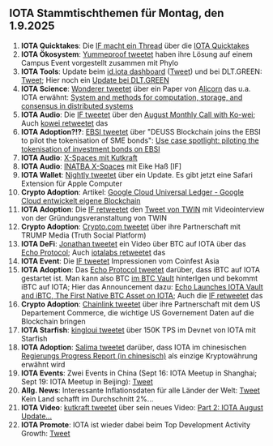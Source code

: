 ## IOTA Stammtischthemen für Montag, den 1.9.2025

1. **IOTA Quicktakes**: Die [IF macht ein Thread](https://x.com/iota/status/1959950815180816762) über die [IOTA Quicktakes](https://youtu.be/t2W9I8AcYlc)
2. **IOTA Ökosystem**: [Yummeproof tweetet](https://x.com/yumeproof/status/1960206589480308943) haben ihre Lösung auf einem Campus Event vorgestellt zusammen mit Phylo
3. **IOTA Tools**: Update beim [id.iota dashboard](https://t.co/v3t33129nU) ([Tweet](https://x.com/id_iota/status/1960086872555717006)) und bei DLT.GREEN: [Tweet](https://x.com/dlt_green/status/1960086484997812666); Hier noch ein [Update bei DLT.GREEN](https://x.com/dlt_green/status/1960433325656694941)
4. **IOTA Science**: [Wonderer tweetet](https://x.com/Wondere12985276/status/1960011970893258996) über ein Paper von [Alicorn](https://www.alicorn.systems/about/) das u.a. IOTA erwähnt: [System and methods for computation, storage, and consensus in distributed systems](https://worldwide.espacenet.com/patent/search/family/096774418/publication/US12393566B1?q=pn%3DUS12393566B1)
5. **IOTA Audio**: Die [IF tweetet](https://x.com/iota/status/1960326362230555117) über den [August Monthly Call with Ko-wei](https://x.com/iota/status/1961398430401450122); Auch [kowei retweetet](https://x.com/kowei1995/status/1960328311516914147) das
6. **IOTA Adoption?!?**: [EBSI tweetet](https://x.com/EU_EBSI/status/1960313067574550545) über "DEUSS Blockchain joins the EBSI to pilot the tokenisation of SME bonds": [Use case spotlight: piloting the tokenisation of investment bonds on EBSI](https://ec.europa.eu/digital-building-blocks/sites/spaces/EBSI/pages/915931247/Use+case+spotlight+piloting+the+tokenisation+of+investment+bonds+on+EBSI)
7. **IOTA Audio**: [X-Spaces mit Kutkraft](https://x.com/kutkraft/status/1960280991349592228)
8. **IOTA Audio**: [INATBA X-Spaces](https://x.com/INATBA_org/status/1960245181606690838) mit Eike Haß [IF]
9. **IOTA Wallet**: [Nightly tweetet](https://x.com/Nightly_app/status/1960323962547687808) über ein Update. Es gibt jetzt eine Safari Extension für Apple Computer
10. **Crypto Adoption**: Artikel: [Google Cloud Universal Ledger - Google Cloud entwickelt eigene Blockchain](https://www.btc-echo.de/schlagzeilen/gcul-google-cloud-entwickelt-blockchain-214319/?utm_term=Autofeed&utm_medium=Social&utm_source=Twitter#Echobox=1756284937)
11. **IOTA Adoption**: Die [IF retweetet](https://x.com/iota/status/1960657253188473298) den [Tweet von TWIN](https://x.com/TWINGlobalOrg/status/1960656797330493826) mit Videointerview von der Gründungsveranstaltung von TWIN
12. **Crypto Adoption**: [Crypto.com tweetet](https://x.com/cryptocom/status/1960326166646013998) über ihre Partnerschaft mit TRUMP Media (Truth Social Platform)
13. **IOTA DeFi**: [Jonathan tweetet](https://x.com/3rdEclips3/status/1960587090472612212) ein Video über BTC auf IOTA über das [Echo Protocol](https://x.com/EchoProtocol_); Auch [iotalabs retweetet](https://x.com/iotalabs_/status/1960972216373297464) das
14. **IOTA Event**: Die [IF tweetet](https://x.com/iota/status/1960749148585484313) Impressionen vom Coinfest Asia
15. **IOTA Adoption**: Das [Echo Protocol tweetet](https://x.com/EchoProtocol_/status/1961368383326482634) darüber, dass iBTC auf IOTA gestartet ist. Man kann also BTC [im BTC Vault](https://vault.echo-protocol.xyz/) hinterlgen und bekommt iBTC auf IOTA; Hier das Announcement dazu: [Echo Launches IOTA Vault and iBTC, The First Native BTC Asset on IOTA](https://medium.com/@Echoprotocol/echo-launches-iota-vault-and-ibtc-the-first-native-btc-asset-on-iota-f8cce2bb5934); Auch die [IF retweetet](https://x.com/iota/status/1961372273538965647) das
16. **Crypto Adoption**: [Chainlink tweetet](https://x.com/chainlink/status/1961139058773529016) über ihre Partnerschaft mit dem US Departement Commerce, die wichtige US Governement Daten auf die Blockchain bringen
17. **IOTA Starfish**: [kingloui tweetet](https://x.com/kingloui96/status/1961096233583251534) über 150K TPS im Devnet von IOTA mit Starfish
18. **IOTA Adoption**: [Salima tweetet](https://x.com/Salimasbegum/status/1961064622774997467) darüber, dass IOTA im chinesischen [Regierungs Progress Report (in chinesisch)](https://fdi.mofcom.gov.cn/resource/pdf/2025/07/09/0f1aa5c3630a44b6909fd2c19af41dac.pdf) als einzige Kryptowährung erwähnt wird
19. **IOTA Events**: Zwei Events in China (Sept 16: IOTA Meetup in Shanghai; Sept 19: IOTA Meetup in Beijing): [Tweet](https://x.com/tcampomanes/status/1961120392879149236)
20. **Allg. News**: Interessante Inflationsdaten für alle Länder der Welt: [Tweet](https://x.com/mario_lochner/status/1961107076454752403) Kein Land schafft im Durchschnitt 2%...
21. **IOTA Video**: [kutkraft tweetet](https://x.com/kutkraft/status/1960954350601429057) über sein neues Video: [Part 2: IOTA August Update...](https://youtu.be/I4HnEnI720I)
22. **IOTA Promote**: IOTA ist wieder dabei beim Top Development Activity Growth: [Tweet](https://x.com/chain_broker/status/1960749152649752820)
